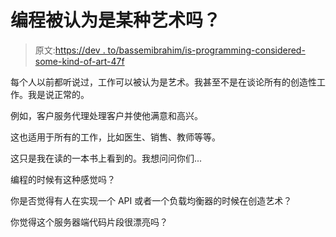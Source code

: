 # 编程被认为是某种艺术吗？

> 原文:[https://dev . to/bassemibrahim/is-programming-considered-some-kind-of-art-47f](https://dev.to/bassemibrahim/is-programming-considered-some-kind-of-art--47f)

每个人以前都听说过，工作可以被认为是艺术。我甚至不是在谈论所有的创造性工作。我是说正常的。

例如，客户服务代理处理客户并使他满意和高兴。

这也适用于所有的工作，比如医生、销售、教师等等。

这只是我在读的一本书上看到的。我想问问你们...

编程的时候有这种感觉吗？

你是否觉得有人在实现一个 API 或者一个负载均衡器的时候在创造艺术？

你觉得这个服务器端代码片段很漂亮吗？